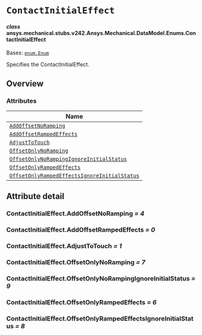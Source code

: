 # `ContactInitialEffect`

<a id="ansys.mechanical.stubs.v242.Ansys.Mechanical.DataModel.Enums.ContactInitialEffect"></a>

#### *class* ansys.mechanical.stubs.v242.Ansys.Mechanical.DataModel.Enums.ContactInitialEffect

Bases: [`enum.Enum`](https://docs.python.org/3/library/enum.html#enum.Enum)

Specifies the ContactInitialEffect.

<!-- !! processed by numpydoc !! -->

<a id="overview"></a>

## Overview

### Attributes

| Name |
| ---------------------------------------------------------------------------------------------------------------------------------------------------------------------------------------------- |
| [`AddOffsetNoRamping`](#ContactInitialEffect.AddOffsetNoRamping) |
| [`AddOffsetRampedEffects`](#ContactInitialEffect.AddOffsetRampedEffects) |
| [`AdjustToTouch`](#ContactInitialEffect.AdjustToTouch) |
| [`OffsetOnlyNoRamping`](#ContactInitialEffect.OffsetOnlyNoRamping) |
| [`OffsetOnlyNoRampingIgnoreInitialStatus`](#ContactInitialEffect.OffsetOnlyNoRampingIgnoreInitialStatus) |
| [`OffsetOnlyRampedEffects`](#ContactInitialEffect.OffsetOnlyRampedEffects) |
| [`OffsetOnlyRampedEffectsIgnoreInitialStatus`](#ContactInitialEffect.OffsetOnlyRampedEffectsIgnoreInitialStatus) |

<a id="attribute-detail"></a>

## Attribute detail

<a id="ContactInitialEffect.AddOffsetNoRamping"></a>

### ContactInitialEffect.AddOffsetNoRamping *= 4*

<a id="ContactInitialEffect.AddOffsetRampedEffects"></a>

### ContactInitialEffect.AddOffsetRampedEffects *= 0*

<a id="ContactInitialEffect.AdjustToTouch"></a>

### ContactInitialEffect.AdjustToTouch *= 1*

<a id="ContactInitialEffect.OffsetOnlyNoRamping"></a>

### ContactInitialEffect.OffsetOnlyNoRamping *= 7*

<a id="ContactInitialEffect.OffsetOnlyNoRampingIgnoreInitialStatus"></a>

### ContactInitialEffect.OffsetOnlyNoRampingIgnoreInitialStatus *= 9*

<a id="ContactInitialEffect.OffsetOnlyRampedEffects"></a>

### ContactInitialEffect.OffsetOnlyRampedEffects *= 6*

<a id="ContactInitialEffect.OffsetOnlyRampedEffectsIgnoreInitialStatus"></a>

### ContactInitialEffect.OffsetOnlyRampedEffectsIgnoreInitialStatus *= 8*


